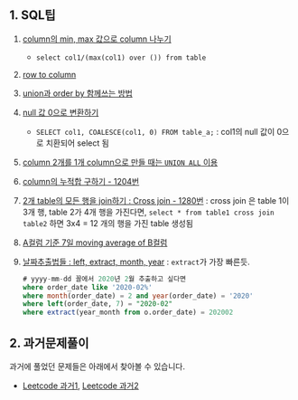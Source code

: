 ## 1. SQL팁

1. [column의 min, max 값으로 column 나누기](https://stackoverflow.com/questions/55438720/how-to-divide-each-row-of-column-by-its-max-min-value-sql)
    + `select col1/(max(col1) over ()) from table`

2. [row to column](https://stackoverflow.com/questions/1241178/mysql-rows-to-columns)

3. [union과 order by 함께쓰는 방법](https://stackoverflow.com/questions/3531251/using-union-and-order-by-clause-in-mysql)

4. [null 값 0으로 변환하기](https://leetcode.com/problems/employee-bonus/discuss/425697/MySQL-solution-(LEFT-JOIN))
    + `SELECT col1, COALESCE(col1, 0) FROM table_a;` : col1의 null 값이 0으로 치환되어 select 됨

5. [column 2개를 1개 column으로 만들 때는 `UNION ALL` 이용](https://leetcode.com/problems/friend-requests-ii-who-has-the-most-friends/discuss/103812/Share-My-Accepted-SQL-Query-using-%22union-all%22-the-first-Accepted-answer-of-all) 

6. [column의 누적합 구하기 - 1204번](https://leetcode.com/problems/last-person-to-fit-in-the-bus/discuss/389961/MySQL-beat-100-lol.-Of-course-since-I'm-the-first-one-to-do-this-problem.)

7. [2개 table의 모든 행을 join하기 : Cross join - 1280번](https://leetcode.com/problems/students-and-examinations/submissions/) : cross join 은 table 1이 3개 행, table 2가 4개 행을 가진다면, `select * from table1 cross join table2` 하면 3x4 = 12 개의 행을 가진 table 생성됨

8. [A컬럼 기준 7일 moving average of B컬럼](https://github.com/jisy2718/Algorithm-SQL/tree/master/LeetCode-SQL/Medium/1321-restaurant-growth)

9. [날짜추출법들 : left, extract, month, year](https://leetcode.com/problems/list-the-products-ordered-in-a-period/discuss/497520/Myql-Using-Month-and-Year-function) : `extract`가 가장 빠른듯.
    ```sql
    # yyyy-mm-dd 꼴에서 2020년 2월 추출하고 싶다면
    where order_date like '2020-02%'
    where month(order_date) = 2 and year(order_date) = '2020'
    where left(order_date, 7) = "2020-02"
    where extract(year_month from o.order_date) = 202002
    ```
## 2. 과거문제풀이
과거에 풀었던 문제들은 아래에서 찾아볼 수 있습니다.
+ [Leetcode 과거1](https://github.com/jisy2718/TIL/blob/master/SQL/leetcode.md), [Leetcode 과거2](https://github.com/jisy2718/leetcode#readme)
